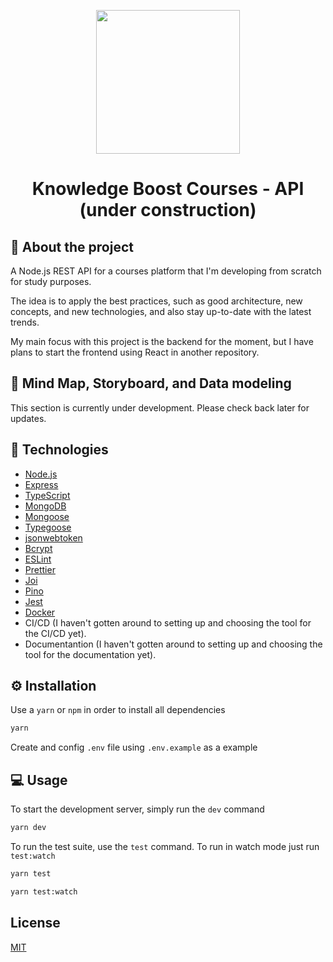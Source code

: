 <p align="center">
  <img src="https://carlosmoliveira.com/nodejs.png" width="230" aly="Node Logo"/>
</p>

<h1 align="center">Knowledge Boost Courses - API (under construction)</h1>

## :rocket: About the project

A Node.js REST API for a courses platform that I'm developing from scratch for study purposes.

The idea is to apply the best practices, such as good architecture, new concepts, and new technologies, and also stay up-to-date with the latest trends.

My main focus with this project is the backend for the moment, but I have plans to start the frontend using React in another repository.

## :dart: Mind Map, Storyboard, and Data modeling

This section is currently under development. Please check back later for updates.

## :toolbox: Technologies

- [Node.js](https://nodejs.org/)
- [Express](https://expressjs.com/)
- [TypeScript](https://www.typescriptlang.org/)
- [MongoDB](https://www.mongodb.com/)
- [Mongoose](https://mongoosejs.com/)
- [Typegoose](https://typegoose.github.io/typegoose/)
- [jsonwebtoken](https://www.npmjs.com/package/jsonwebtoken)
- [Bcrypt](https://www.npmjs.com/package/bcrypt)
- [ESLint](https://eslint.org/)
- [Prettier](https://prettier.io/)
- [Joi](https://joi.dev/)
- [Pino](https://getpino.io/)
- [Jest](https://jestjs.io/)
- [Docker](https://www.docker.com/)
- CI/CD (I haven't gotten around to setting up and choosing the tool for the CI/CD yet).
- Documentantion (I haven't gotten around to setting up and choosing the tool for the documentation yet).

## :gear: Installation

Use a `yarn` or `npm` in order to install all dependencies

```bash
yarn
```

Create and config `.env` file using `.env.example` as a example

## :computer: Usage

To start the development server, simply run the `dev` command

```bash
yarn dev
```

To run the test suite, use the `test` command. To run in watch mode just run `test:watch`

```bash
yarn test
```

```bash
yarn test:watch
```

## License

[MIT](https://choosealicense.com/licenses/mit/)
